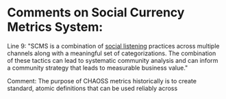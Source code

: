 # Comments on Social Currency Metrics System:

Line 9: "SCMS is a combination of [social listening](https://blog.hubspot.com/service/social-listening) practices across multiple channels along with a meaningful set of categorizations. The combination of these tactics can lead to systematic community analysis and can inform a community strategy that leads to measurable business value."

Comment: The purpose of CHAOSS metrics historically is to create standard, atomic definitions that can be used reliably across  

